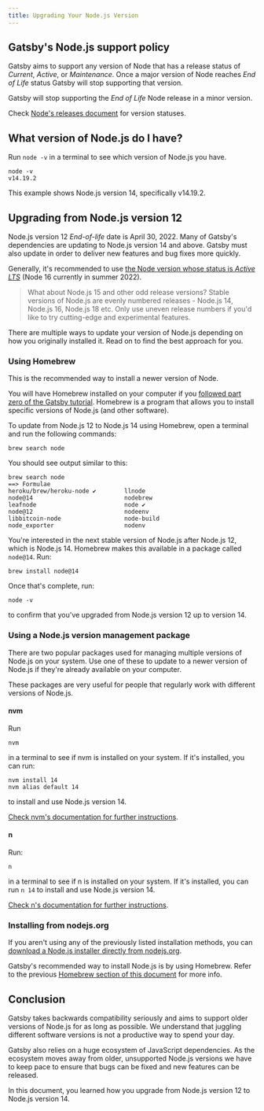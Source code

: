 ```yaml
---
title: Upgrading Your Node.js Version
---
```


## Gatsby's Node.js support policy

Gatsby aims to support any version of Node that has a release status of _Current_, _Active_, or _Maintenance_. Once a major version of Node reaches _End of Life_ status Gatsby will stop supporting that version.

Gatsby will stop supporting the _End of Life_ Node release in a minor version.

Check [Node's releases document](https://github.com/nodejs/Release#nodejs-release-working-group) for version statuses.

## What version of Node.js do I have?

Run `node -v` in a terminal to see which version of Node.js you have.

```shell
node -v
v14.19.2
```

This example shows Node.js version 14, specifically v14.19.2.

## Upgrading from Node.js version 12

Node.js version 12 _End-of-life_ date is April 30, 2022. Many of Gatsby's dependencies are updating to Node.js version 14 and above. Gatsby must also update in order to deliver new features and bug fixes more quickly.

Generally, it's recommended to use [the Node version whose status is _Active LTS_](https://github.com/nodejs/Release#nodejs-release-working-group) (Node 16 currently in summer 2022).

> What about Node.js 15 and other odd release versions? Stable versions of Node.js are evenly numbered releases - Node.js 14, Node.js 16, Node.js 18 etc. Only use uneven release numbers if you'd like to try cutting-edge and experimental features.

There are multiple ways to update your version of Node.js depending on how you originally installed it. Read on to find the best approach for you.

### Using Homebrew

This is the recommended way to install a newer version of Node.

You will have Homebrew installed on your computer if you [followed part zero of the Gatsby tutorial](/docs/tutorial/part-0/#install-nodejs-for-your-appropriate-operating-system). Homebrew is a program that allows you to install specific versions of Node.js (and other software).

To update from Node.js 12 to Node.js 14 using Homebrew, open a terminal and run the following commands:

```shell
brew search node
```

You should see output similar to this:

```shell
brew search node
==> Formulae
heroku/brew/heroku-node ✔        llnode                           node@14                          nodebrew
leafnode                         node ✔                           node@12                          nodeenv
libbitcoin-node                  node-build                       node_exporter                    nodenv
```

You're interested in the next stable version of Node.js after Node.js 12, which is Node.js 14. Homebrew makes this available in a package called `node@14`. Run:

```shell
brew install node@14
```

Once that's complete, run:

```shell
node -v
```

to confirm that you've upgraded from Node.js version 12 up to version 14.

### Using a Node.js version management package

There are two popular packages used for managing multiple versions of Node.js on your system. Use one of these to update to a newer version of Node.js if they're already available on your computer.

These packages are very useful for people that regularly work with different versions of Node.js.

#### nvm

Run

```shell
nvm
```

in a terminal to see if nvm is installed on your system. If it's installed, you can run:

```shell
nvm install 14
nvm alias default 14
```

to install and use Node.js version 14.

[Check nvm's documentation for further instructions](https://github.com/nvm-sh/nvm).

#### n

Run:

```shell
n
```

in a terminal to see if n is installed on your system. If it's installed, you can run `n 14` to install and use Node.js version 14.

[Check n's documentation for further instructions](https://github.com/tj/n).

### Installing from nodejs.org

If you aren't using any of the previously listed installation methods, you can [download a Node.js installer directly from nodejs.org](https://nodejs.org/en/).

Gatsby's recommended way to install Node.js is by using Homebrew. Refer to the previous [Homebrew section of this document](#using-homebrew) for more info.

## Conclusion

Gatsby takes backwards compatibility seriously and aims to support older versions of Node.js for as long as possible. We understand that juggling different software versions is not a productive way to spend your day.

Gatsby also relies on a huge ecosystem of JavaScript dependencies. As the ecosystem moves away from older, unsupported Node.js versions we have to keep pace to ensure that bugs can be fixed and new features can be released.

In this document, you learned how you upgrade from Node.js version 12 to Node.js version 14.
